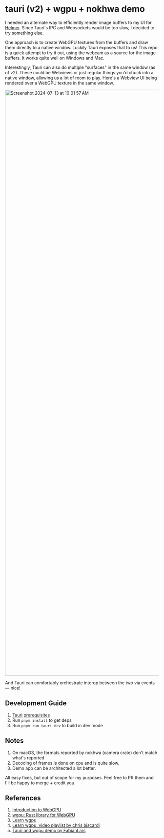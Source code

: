 # tauri (v2) + wgpu + nokhwa demo

I needed an alternate way to efficiently render image buffers to my UI for [Helmer](https://www.helmer.app). Since Tauri's IPC and Websockets would be too slow, I decided to try something else.

One approach is to create WebGPU textures from the buffers and draw them directly to a native window. Luckily Tauri exposes that to us! This repo is a quick attempt to try it out, using the webcam as a source for the image buffers. It works quite well on Windows and Mac.

Interestingly, Tauri can also do multiple "surfaces" in the same window (as of v2). These could be Webviews or just regular things you'd chuck into a native window, allowing us a lot of room to play. Here's a Webview UI being rendered over a WebGPU texture in the same window.

<img width="1920" alt="Screenshot 2024-07-13 at 10 01 57 AM" src="https://github.com/user-attachments/assets/1c94221b-6c13-4a5b-9f4a-b0fe8a7dd912">

And Tauri can comfortably orchestrate interop between the two via events — nice!

## Development Guide

1. [Tauri prerequisites](https://beta.tauri.app/start/prerequisites/)
2. Run `pnpm install` to get deps
3. Run `pnpm run tauri dev` to build in dev mode

## Notes

1. On macOS, the formats reported by nokhwa (camera crate) don't match what's reported
2. Decoding of frames is done on cpu and is quite slow.
3. Demo app can be architected a lot better.

All easy fixes, but out of scope for my purposes. Feel free to PR them and I'll be happy to merge + credit you.

## References

1. [Introduction to WebGPU](https://www.youtube.com/watch?v=oIur9NATg-I)
2. [wgpu: Rust library for WebGPU](https://wgpu.rs)
3. [Learn wgpu](https://sotrh.github.io/learn-wgpu/)
4. [Learn wgpu: video playlist by chris biscardi](https://www.youtube.com/playlist?list=PLWtPciJ1UMuBs_3G-jFrMJnM5ZMKgl37H)
5. [Tauri and wgpu demo by FabianLars](https://github.com/FabianLars/tauri-v2-wgpu)
